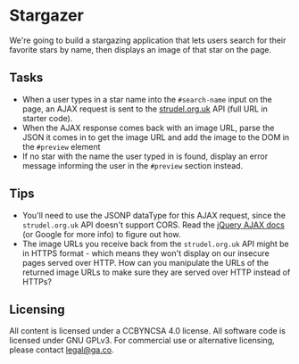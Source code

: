 # Stargazer

We're going to build a stargazing application that lets users search for their favorite stars by name, then displays an image of that star on the page.

## Tasks
- When a user types in a star name into the `#search-name` input on the page, an AJAX request is sent to the [strudel.org.uk](http://strudel.org.uk) API (full URL in starter code).
- When the AJAX response comes back with an image URL, parse the JSON it comes in to get the image URL and add the image to the DOM in the `#preview` element
- If no star with the name the user typed in is found, display an error message informing the user in the `#preview` section instead.

## Tips
- You'll need to use the JSONP dataType for this AJAX request, since the `strudel.org.uk` API doesn't support CORS. Read the [jQuery AJAX docs](http://api.jquery.com/jquery.ajax/) (or Google for more info) to figure out how.
- The image URLs you receive back from the `strudel.org.uk` API might be in HTTPS format - which means they won't display on our insecure pages served over HTTP. How can you manipulate the URLs of the returned image URLs to make sure they are served over HTTP instead of HTTPs?

## Licensing
All content is licensed under a CC­BY­NC­SA 4.0 license.
All software code is licensed under GNU GPLv3. For commercial use or alternative licensing, please contact legal@ga.co.
